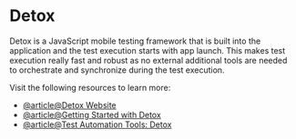 # Detox

Detox is a JavaScript mobile testing framework that is built into the application and the test execution starts with app launch. This makes test execution really fast and robust as no external additional tools are needed to orchestrate and synchronize during the test execution.

Visit the following resources to learn more:

- [@article@Detox Website](https://wix.github.io/Detox/)
- [@article@Getting Started with Detox](https://wix.github.io/Detox/docs/introduction/getting-started)
- [@article@Test Automation Tools: Detox](https://www.spritecloud.com/test-automation-tools-detox/)
